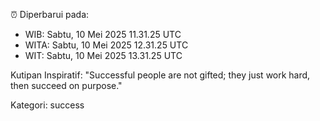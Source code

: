 ⏰ Diperbarui pada:
- WIB: Sabtu, 10 Mei 2025 11.31.25 UTC
- WITA: Sabtu, 10 Mei 2025 12.31.25 UTC
- WIT: Sabtu, 10 Mei 2025 13.31.25 UTC

Kutipan Inspiratif:
"Successful people are not gifted; they just work hard, then succeed on purpose."


Kategori: success

